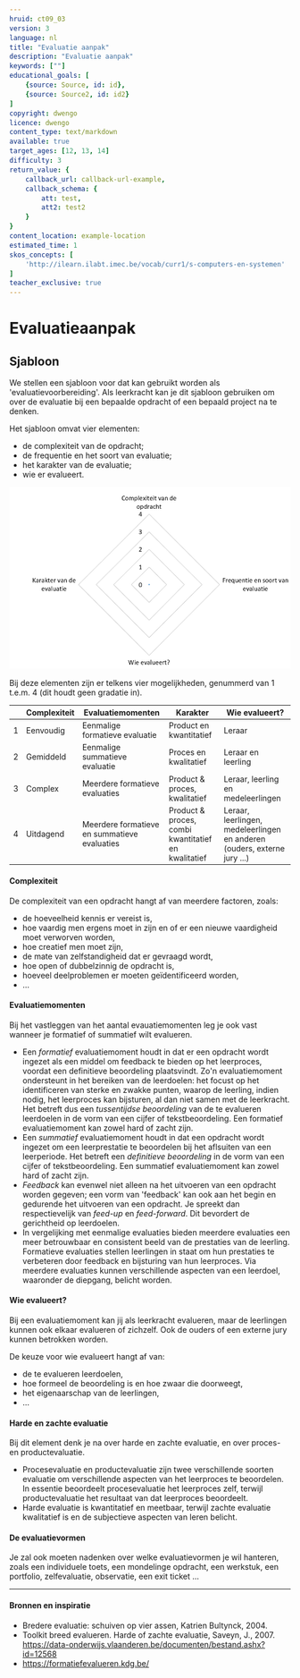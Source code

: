 ```yaml
---
hruid: ct09_03
version: 3
language: nl
title: "Evaluatie aanpak"
description: "Evaluatie aanpak"
keywords: [""]
educational_goals: [
    {source: Source, id: id}, 
    {source: Source2, id: id2}
]
copyright: dwengo
licence: dwengo
content_type: text/markdown
available: true
target_ages: [12, 13, 14]
difficulty: 3
return_value: {
    callback_url: callback-url-example,
    callback_schema: {
        att: test,
        att2: test2
    }
}
content_location: example-location
estimated_time: 1
skos_concepts: [
    'http://ilearn.ilabt.imec.be/vocab/curr1/s-computers-en-systemen'
]
teacher_exclusive: true
---
```


# Evaluatieaanpak

## Sjabloon

We stellen een sjabloon voor dat kan gebruikt worden als 'evaluatievoorbereiding'.
Als leerkracht kan je dit sjabloon gebruiken om over de evaluatie bij een bepaalde opdracht of een bepaald project na te denken.

Het sjabloon omvat vier elementen:<br>
- de complexiteit van de opdracht;
- de frequentie en het soort van evaluatie;
- het karakter van de evaluatie;
- wie er evalueert.
  
![Evaluatiesjabloon](embed/spindiagram.png)

Bij deze elementen zijn er telkens vier mogelijkheden, genummerd van 1 t.e.m. 4 (dit houdt geen gradatie in).


||Complexiteit|Evaluatiemomenten|Karakter|Wie evalueert?|
|--|------------|-----------------|----------------------|--------------|
|1|Eenvoudig|Eenmalige formatieve evaluatie|Product en kwantitatief|Leraar|
|2|Gemiddeld|Eenmalige summatieve evaluatie|Proces en kwalitatief|Leraar en leerling|
|3|Complex|Meerdere formatieve evaluaties|Product & proces, kwalitatief|Leraar, leerling en medeleerlingen|
|4|Uitdagend|Meerdere formatieve en summatieve evaluaties|Product & proces, combi kwantitatief en kwalitatief|Leraar, leerlingen, medeleerlingen en anderen (ouders, externe jury ...)|

#### Complexiteit

De complexiteit van een opdracht hangt af van meerdere factoren, zoals:<br>
- de hoeveelheid kennis er vereist is,
- hoe vaardig men ergens moet in zijn en of er een nieuwe vaardigheid moet verworven worden,
- hoe creatief men moet zijn,
- de mate van zelfstandigheid dat er gevraagd wordt,
- hoe open of dubbelzinnig de opdracht is,
- hoeveel deelproblemen er moeten geïdentificeerd worden,
- ...

  
#### Evaluatiemomenten

Bij het vastleggen van het aantal evauatiemomenten leg je ook vast wanneer je formatief of summatief wilt evalueren.

- Een *formatief* evaluatiemoment houdt in dat er een opdracht wordt ingezet als een middel om feedback te bieden op het leerproces, voordat een definitieve beoordeling plaatsvindt. Zo'n evaluatiemoment ondersteunt in het bereiken van de leerdoelen: het focust op het identificeren van sterke en zwakke punten, waarop de leerling, indien nodig, het leerproces kan bijsturen, al dan niet samen met de leerkracht. Het betreft dus een *tussentijdse beoordeling* van de te evalueren leerdoelen in de vorm van een cijfer of tekstbeoordeling. Een formatief evaluatiemoment  kan zowel hard of zacht zijn. 
- Een *summatief* evaluatiemoment houdt in dat een opdracht wordt ingezet om een leerprestatie te beoordelen bij het aflsuiten van een leerperiode. Het betreft een *definitieve beoordeling* in de vorm van een cijfer of tekstbeoordeling. Een summatief evaluatiemoment kan zowel hard of zacht zijn.  
- *Feedback* kan evenwel niet alleen na het uitvoeren van een opdracht worden gegeven; een vorm van 'feedback' kan ook aan het begin en gedurende het uitvoeren van een opdracht. Je spreekt dan respectievelijk van *feed-up* en *feed-forward*. Dit bevordert de gerichtheid op leerdoelen. 
- In vergelijking met eenmalige evaluaties bieden meerdere evaluaties een meer betrouwbaar en consistent beeld van de prestaties van de leerling. Formatieve evaluaties stellen leerlingen in staat om hun prestaties te verbeteren door feedback en bijsturing van hun leerproces. Via meerdere evaluaties kunnen verschillende aspecten van een leerdoel, waaronder de diepgang, belicht worden.


#### Wie evalueert?

Bij een evaluatiemoment kan jij als leerkracht evalueren, maar de leerlingen kunnen ook elkaar evalueren of zichzelf. Ook de ouders of een externe jury kunnen betrokken worden. 

De keuze voor wie evalueert hangt af van:
- de te evalueren leerdoelen,
- hoe formeel de beoordeling is en hoe zwaar die doorweegt,
- het eigenaarschap van de leerlingen,
-  ...


#### Harde en zachte evaluatie

Bij dit element denk je na over harde en zachte evaluatie, en over proces- en productevaluatie.<br>
- Procesevaluatie en productevaluatie zijn twee verschillende soorten evaluatie om verschillende aspecten van het leerproces te beoordelen. In essentie beoordeelt procesevaluatie het leerproces zelf, terwijl productevaluatie het resultaat van dat leerproces beoordeelt.
- Harde evaluatie is kwantitatief en meetbaar, terwijl zachte evaluatie kwalitatief is en de subjectieve aspecten van leren belicht. 


#### De evaluatievormen

Je zal ook moeten nadenken over welke evaluatievormen je wil hanteren, zoals een individuele toets, een mondelinge opdracht, een werkstuk, een portfolio, zelfevaluatie, observatie, een exit ticket ... 



-----------------------

#### Bronnen en inspiratie #### 

- Bredere evaluatie: schuiven op vier assen, Katrien Bultynck, 2004.
- Toolkit breed evalueren. Harde of zachte evaluatie, Saveyn, J., 2007. https://data-onderwijs.vlaanderen.be/documenten/bestand.ashx?id=12568
- https://formatiefevalueren.kdg.be/ 
